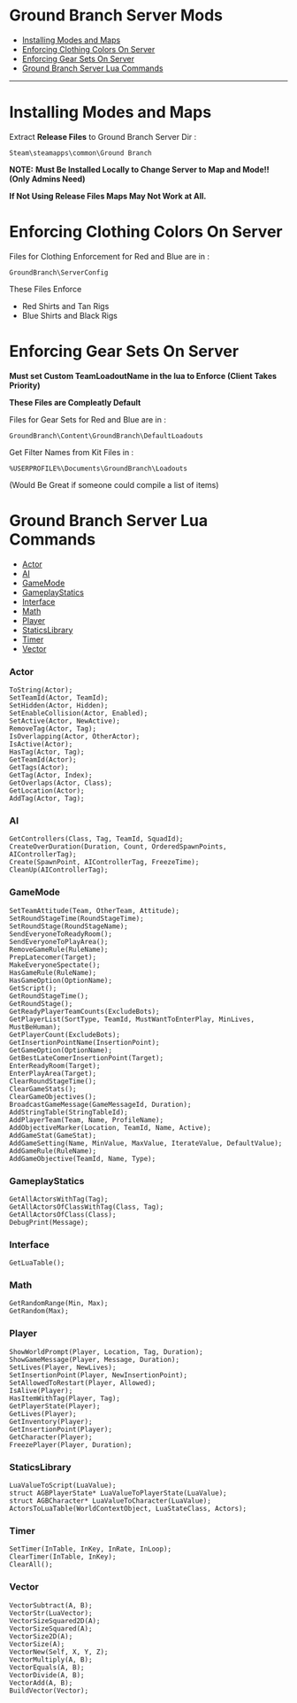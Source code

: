 Ground Branch Server Mods
=============================

- [Installing Modes and Maps](#installing-modes-and-maps)
- [Enforcing Clothing Colors On Server](#enforcing-clothing-colors-on-server)
- [Enforcing Gear Sets On Server](#enforcing-gear-sets-on-server)
- [Ground Branch Server Lua Commands](#ground-branch-server-lua-commands)

----------------------------------

# Installing Modes and Maps

Extract **Release Files** to Ground Branch Server Dir :

`Steam\steamapps\common\Ground Branch`

**NOTE:**
**Must Be Installed Locally to Change Server to Map and Mode!! (Only Admins Need)**

**If Not Using Release Files Maps May Not Work at All.**

# Enforcing Clothing Colors On Server

Files for Clothing Enforcement for Red and Blue are in :

`GroundBranch\ServerConfig`

These Files Enforce
* Red Shirts and Tan Rigs
* Blue Shirts and Black Rigs

# Enforcing Gear Sets On Server

**Must set Custom TeamLoadoutName in the lua to Enforce (Client Takes Priority)**

**These Files are Compleatly Default**

Files for Gear Sets for Red and Blue are in :

`GroundBranch\Content\GroundBranch\DefaultLoadouts`

Get Filter Names from Kit Files in :

`%USERPROFILE%\Documents\GroundBranch\Loadouts`

(Would Be Great if someone could compile a list of items)

# Ground Branch Server Lua Commands
- [Actor](#Actor)
- [AI](#AI)
- [GameMode](#GameMode)
- [GameplayStatics](#GameplayStatics)
- [Interface](#Interface)
- [Math](#Math)
- [Player](#Player)
- [StaticsLibrary](#StaticsLibrary)
- [Timer](#Timer)
- [Vector](#Vector)

### Actor
```
ToString(Actor);
SetTeamId(Actor, TeamId);
SetHidden(Actor, Hidden);
SetEnableCollision(Actor, Enabled);
SetActive(Actor, NewActive);
RemoveTag(Actor, Tag); 
IsOverlapping(Actor, OtherActor); 
IsActive(Actor); 
HasTag(Actor, Tag);
GetTeamId(Actor);
GetTags(Actor);
GetTag(Actor, Index); 
GetOverlaps(Actor, Class);
GetLocation(Actor);
AddTag(Actor, Tag);
```

### AI
```
GetControllers(Class, Tag, TeamId, SquadId); 
CreateOverDuration(Duration, Count, OrderedSpawnPoints, AIControllerTag); 
Create(SpawnPoint, AIControllerTag, FreezeTime);
CleanUp(AIControllerTag);
```

### GameMode
```
SetTeamAttitude(Team, OtherTeam, Attitude);
SetRoundStageTime(RoundStageTime); 
SetRoundStage(RoundStageName); 
SendEveryoneToReadyRoom();
SendEveryoneToPlayArea(); 
RemoveGameRule(RuleName); 
PrepLatecomer(Target); 
MakeEveryoneSpectate(); 
HasGameRule(RuleName); 
HasGameOption(OptionName); 
GetScript();
GetRoundStageTime();
GetRoundStage();
GetReadyPlayerTeamCounts(ExcludeBots);
GetPlayerList(SortType, TeamId, MustWantToEnterPlay, MinLives, MustBeHuman);
GetPlayerCount(ExcludeBots); 
GetInsertionPointName(InsertionPoint);
GetGameOption(OptionName); 
GetBestLateComerInsertionPoint(Target); 
EnterReadyRoom(Target); 
EnterPlayArea(Target);
ClearRoundStageTime();
ClearGameStats(); 
ClearGameObjectives(); 
BroadcastGameMessage(GameMessageId, Duration);
AddStringTable(StringTableId);
AddPlayerTeam(Team, Name, ProfileName);
AddObjectiveMarker(Location, TeamId, Name, Active);
AddGameStat(GameStat);
AddGameSetting(Name, MinValue, MaxValue, IterateValue, DefaultValue); 
AddGameRule(RuleName);
AddGameObjective(TeamId, Name, Type);
```

### GameplayStatics
```
GetAllActorsWithTag(Tag); 
GetAllActorsOfClassWithTag(Class, Tag); 
GetAllActorsOfClass(Class); 
DebugPrint(Message);
```

### Interface
```
GetLuaTable();
```

### Math
```
GetRandomRange(Min, Max); 
GetRandom(Max);
```

### Player 
```
ShowWorldPrompt(Player, Location, Tag, Duration);
ShowGameMessage(Player, Message, Duration);
SetLives(Player, NewLives);
SetInsertionPoint(Player, NewInsertionPoint);
SetAllowedToRestart(Player, Allowed);
IsAlive(Player);
HasItemWithTag(Player, Tag);
GetPlayerState(Player);
GetLives(Player); 
GetInventory(Player);
GetInsertionPoint(Player);
GetCharacter(Player);
FreezePlayer(Player, Duration);
```

### StaticsLibrary
```
LuaValueToScript(LuaValue); 
struct AGBPlayerState* LuaValueToPlayerState(LuaValue); 
struct AGBCharacter* LuaValueToCharacter(LuaValue); 
ActorsToLuaTable(WorldContextObject, LuaStateClass, Actors);
```

### Timer
```
SetTimer(InTable, InKey, InRate, InLoop);
ClearTimer(InTable, InKey);
ClearAll();
```


### Vector
```
VectorSubtract(A, B);
VectorStr(LuaVector);
VectorSizeSquared2D(A);
VectorSizeSquared(A); 
VectorSize2D(A);
VectorSize(A);
VectorNew(Self, X, Y, Z);
VectorMultiply(A, B);
VectorEquals(A, B);
VectorDivide(A, B);
VectorAdd(A, B);
BuildVector(Vector);
```


